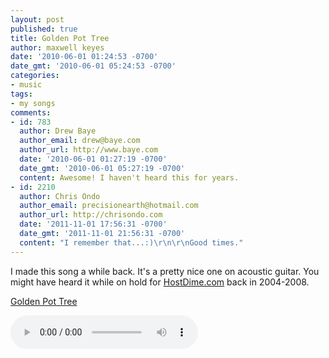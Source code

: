 ```yaml
---
layout: post
published: true
title: Golden Pot Tree
author: maxwell keyes
date: '2010-06-01 01:24:53 -0700'
date_gmt: '2010-06-01 05:24:53 -0700'
categories:
- music
tags:
- my songs
comments:
- id: 783
  author: Drew Baye
  author_email: drew@baye.com
  author_url: http://www.baye.com
  date: '2010-06-01 01:27:19 -0700'
  date_gmt: '2010-06-01 05:27:19 -0700'
  content: Awesome! I haven't heard this for years.
- id: 2210
  author: Chris Ondo
  author_email: precisionearth@hotmail.com
  author_url: http://chrisondo.com
  date: '2011-11-01 17:56:31 -0700'
  date_gmt: '2011-11-01 21:56:31 -0700'
  content: "I remember that...:)\r\n\r\nGood times."
---
```


I made this song a while back. It's a pretty nice one on acoustic guitar. You
might have heard it while on hold for [HostDime.com](http://www.hostdime.com/)
back in 2004-2008.

[Golden Pot Tree]({{site.assets.url_prefix}}/mp3/misc/redconfetti-golden-pot-tree.mp3)

<audio controls>
  <source src="{{site.assets.url_prefix}}/mp3/misc/redconfetti-golden-pot-tree.mp3" type="audio/mpeg">
Your browser does not support the audio element.
</audio>

